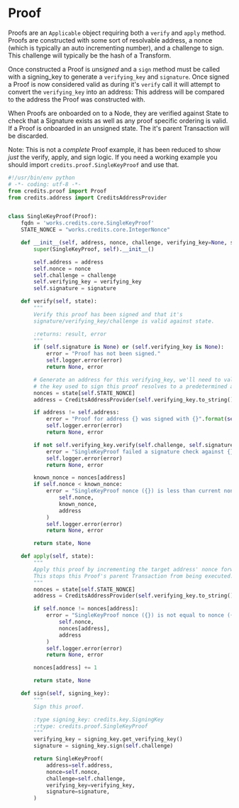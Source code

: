 # Proof
Proofs are an ```Applicable``` object requiring both a ```verify``` and
```apply``` method. Proofs are constructed with some sort of resolvable
address, a nonce (which is typically an auto incrementing number), and a
challenge to sign. This challenge will typically be the hash of a Transform.

Once constructed a Proof is _unsigned_ and a ```sign``` method must be called
with a signing_key to generate a ```verifying_key``` and ```signature```. Once
signed a Proof is now considered valid as during it's ```verify``` call it will
attempt to convert the ```verifying_key``` into an address: This address will be
compared to the address the Proof was constructed with.

When Proofs are onboarded on to a Node, they are verified against State to check
that a Signature exists as well as any proof specific ordering is valid. If a
Proof is onboarded in an unsigned state. The it's parent Transaction will be
discarded.

Note: This is not a _complete_ Proof example, it has been reduced to show
_just_ the verify, apply, and sign logic. If you need a working example you should
import ```credits.proof.SingleKeyProof``` and use that.

```python
#!/usr/bin/env python
# -*- coding: utf-8 -*-
from credits.proof import Proof
from credits.address import CreditsAddressProvider


class SingleKeyProof(Proof):
    fqdn = 'works.credits.core.SingleKeyProof'
    STATE_NONCE = "works.credits.core.IntegerNonce"

    def __init__(self, address, nonce, challenge, verifying_key=None, signature=None):
        super(SingleKeyProof, self).__init__()

        self.address = address
        self.nonce = nonce
        self.challenge = challenge
        self.verifying_key = verifying_key
        self.signature = signature

    def verify(self, state):
        """
        Verify this proof has been signed and that it's
        signature/verifying_key/challenge is valid against state.

        :returns: result, error
        """
        if (self.signature is None) or (self.verifying_key is None):
            error = "Proof has not been signed."
            self.logger.error(error)
            return None, error

        # Generate an address for this verifying_key, we'll need to validate
        # the key used to sign this proof resolves to a predetermined address.
        nonces = state[self.STATE_NONCE]
        address = CreditsAddressProvider(self.verifying_key.to_string()).get_address()

        if address != self.address:
            error = "Proof for address {} was signed with {}".format(self.address, address)
            self.logger.error(error)
            return None, error

        if not self.verifying_key.verify(self.challenge, self.signature):
            error = "SingleKeyProof failed a signature check against {}".format(address)
            self.logger.error(error)
            return None, error

        known_nonce = nonces[address]
        if self.nonce < known_nonce:
            error = "SingleKeyProof nonce ({}) is less than current nonce ({}) for {}".format(
                self.nonce,
                known_nonce,
                address
            )
            self.logger.error(error)
            return None, error

        return state, None

    def apply(self, state):
        """
        Apply this proof by incrementing the target address' nonce forwards.
        This stops this Proof's parent Transaction from being executed.
        """
        nonces = state[self.STATE_NONCE]
        address = CreditsAddressProvider(self.verifying_key.to_string()).get_address()

        if self.nonce != nonces[address]:
            error = "SingleKeyProof nonce ({}) is not equal to nonce ({}) for {}".format(
                self.nonce,
                nonces[address],
                address
            )
            self.logger.error(error)
            return None, error

        nonces[address] += 1

        return state, None

    def sign(self, signing_key):
        """
        Sign this proof.

        :type signing_key: credits.key.SigningKey
        :rtype: credits.proof.SingleKeyProof
        """
        verifying_key = signing_key.get_verifying_key()
        signature = signing_key.sign(self.challenge)

        return SingleKeyProof(
            address=self.address,
            nonce=self.nonce,
            challenge=self.challenge,
            verifying_key=verifying_key,
            signature=signature,
        )
```
